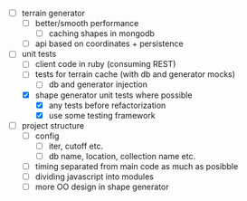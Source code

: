 - [ ] terrain generator
  - [ ] better/smooth performance
    - [ ] caching shapes in mongodb
  - [ ] api based on coordinates + persistence
- [ ] unit tests
  - [ ] client code in ruby (consuming REST)
  - [ ] tests for terrain cache (with db and generator mocks)
    - [ ] db and generator injection
  - [x] shape generator unit tests where possible
    - [x] any tests before refactorization
    - [x] use some testing framework
- [ ] project structure
  - [ ] config
    - [ ] iter, cutoff etc.
    - [ ] db name, location, collection name etc.
  - [ ] timing separated from main code as much as posibble
  - [ ] dividing javascript into modules
  - [ ] more OO design in shape generator